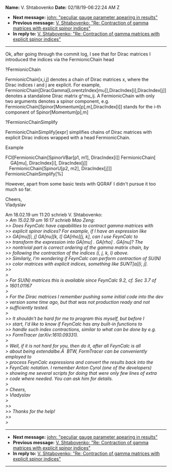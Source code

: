 **Name:** V. Shtabovenko
**Date:** 02/18/19-06:22:24 AM Z

  - **Next message:** [john: "peculiar gauge parameter apearing in
    results"](1463.html)
  - **Previous message:** [V. Shtabovenko: "Re: Contraction of gamma
    matrices with explicit spinor indices"](1461.html)
  - **In reply to:** [V. Shtabovenko: "Re: Contraction of gamma matrices
    with explicit spinor indices"](1461.html)

-----

Ok, after going through the commit log, I see that for Dirac matrices
I  
introduced the indices via the FermionicChain head  

?FermionicChain  

FermionicChain[x,i,j] denotes a chain of Dirac matrices x, where
the  
Dirac indices i and j are explicit. For example,  
FermionicChain[DiracGamma[LorentzIndex[mu]],DiracIndex[i],DiracIndex[j]]  
denotes a standalone Dirac matrix g^mu\_ij. A FermionicChain with only  
two arguments denotes a spinor component, e.g.  
FermionicChain[Spinor[Momentum[p],m],DiracIndex[i]]
stands for the i-th  
component of Spinor[Momentum[p],m]  

?FermionicChainSimplify  

FermionicChainSimplify[expr] simplifies chains of Dirac matrices
with  
explicit Dirac indices wrapped with a head FermionicChain.  

Example  

FCI[FermionicChain[SpinorVBar[p1, m1],
DiracIndex[i]] FermionicChain[  
    GA[mu], DiracIndex[i], DiracIndex[j]]  
   FermionicChain[SpinorU[p2, m2],
DiracIndex[j]]]  
FermionicChainSimplify[%]  

However, apart from some basic tests with QGRAF I didn't pursue it too  
much so far.  

Cheers,  
Vladyslav  

Am 18.02.19 um 11:20 schrieb V. Shtabovenko:  
*\> Am 15.02.19 um 16:17 schrieb Mao Zeng:*  
*\>\> Does FeynCalc have capabilities to contract gamma matrices with*  
*\>\> explicit spinor indices? For example, if I have an expression
like*  
*\>\> GA[mu][i, j] GA[nu][k, l]
GA[rho][j, k], can I use FeynCalc to*  
*\>\> transform the expression into GA[mu] . GA[rho] .
GA[nu]? The*  
*\>\> nontrivial part is correct ordering of the gamma matrix chain,
by*  
*\>\> following the contraction of the indices (i, j, k, l) above.*  
*\>\> Similarly, I'm wondering if FeynCalc can perform contraction of
SU(N)*  
*\>\> color matrices with explicit indices, something like
SUNT[a][i, j].*  
*\>\>*  
*\>*  
*\> For SU(N) matrices this is available since FeynCalc 9.2, cf. Sec 3.7
of*  
*\> 1601.01167*  
*\>*  
*\> For the Dirac matrices I remember pushing some initial code into the
dev*  
*\> version some time ago, but that was not production ready and not*  
*\> sufficiently tested.*  
*\>*  
*\>\> It shouldn't be hard for me to program this myself, but before
I*  
*\>\> start, I'd like to know if FeynCalc has any built-in functions
to*  
*\>\> handle such index contractions, similar to what can be done by
e.g.*  
*\>\> FormTracer (arXiv:1610.09331).*  
*\>*  
*\> Well, if it is not hard for you, then do it, after all FeynCalc is
all*  
*\> about being extendalbe.Â  BTW, FormTracer can be conveniently
employed to*  
*\> process FeynCalc expressions and convert the results back into
the*  
*\> FeynCalc notation. I remember Anton Cyrol (one of the developers)*  
*\> showing me several scripts for doing that were only few lines of
extra*  
*\> code where needed. You can ask him for details.*  
*\>*  
*\> Cheers,*  
*\> Vladyslav*  
*\>*  
*\>\>*  
*\>\> Thanks for the help\!*  
*\>\>*  
*\>*  

-----

  - **Next message:** [john: "peculiar gauge parameter apearing in
    results"](1463.html)
  - **Previous message:** [V. Shtabovenko: "Re: Contraction of gamma
    matrices with explicit spinor indices"](1461.html)
  - **In reply to:** [V. Shtabovenko: "Re: Contraction of gamma matrices
    with explicit spinor indices"](1461.html)

-----

